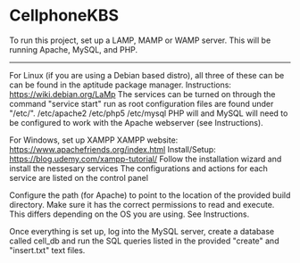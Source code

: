 # CellphoneKBS

To run this project, set up a LAMP, MAMP or WAMP server.  This will be running Apache, MySQL, and PHP.

---------------

For Linux (if you are using a Debian based distro), all three of these can be can be found in the aptitude package manager.
Instructions: https://wiki.debian.org/LaMp
The services can be turned on through the command "service <servicename> start" run as root
configuration files are found under "/etc/".
/etc/apache2
/etc/php5
/etc/mysql
PHP will and MySQL will need to be configured to work with the Apache webserver (see Instructions).

For Windows, set up XAMPP
XAMPP website: https://www.apachefriends.org/index.html
Install/Setup: https://blog.udemy.com/xampp-tutorial/
Follow the installation wizard and install the nessesary services
The configurations and actions for each service are listed on the control panel

Configure the path (for Apache) to point to the location of the provided build directory.  Make sure it has the correct permissions to read and execute.  This differs depending on the OS you are using.  See Instructions.

Once everything is set up, log into the MySQL server, create a database called cell_db and run the SQL queries listed in the provided "create" and "insert.txt" text files.
